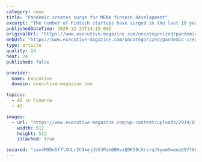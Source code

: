 ```yaml
---
category: news
title: "Pandemic creates surge for MENA fintech development"
excerpt: "The number of Fintech startups have surged in the last 10 years: tech ventures which are positioned to serve and disrupt financial markets and the associated knowledge industries in the Middle East and North Africa (MENA) region."
publishedDateTime: 2020-12-31T14:15:00Z
originalUrl: "https://www.executive-magazine.com/uncategorized/pandemic-creates-surge-for-mena-fintech-development"
webUrl: "https://www.executive-magazine.com/uncategorized/pandemic-creates-surge-for-mena-fintech-development"
type: article
quality: 24
heat: 24
published: false

provider:
  name: Executive
  domain: executive-magazine.com

topics:
  - AI in Finance
  - AI

images:
  - url: "https://www.executive-magazine.com/wp-content/uploads/2019/07/facebook2.png"
    width: 512
    height: 512
    isCached: true

secured: "zav4M9DnSf7lXULr2C4kejU563PqkBBHviQOR59cXrvrqJXyumOweezG97f6bragJ0HcjlaRe7GIat6RINauNWYUCx7JzdZTK2hYuEPqPBbBa5NgdZ9elNOAHnvv9Gb08owy4Ul60NI37A9aOmfN1BrmW8r8AbNWxVkvbBhLEWZ3LM76fSMgvTIfXlqLvRxnJhKHPhKOHPltgvGmHX+8giNzbKJ1/Mvoi+QZxPDE5VZOoHFpOPydmhQgt4fZlfBJ4rCILcPyIVfpKdQbfwHIYFF7poa4JbfbkbP63vyVKflOybuAX6Yg+UmvieHdirrVfawhfI/arfgh+vvixV0rzEXv011/OM2fT9YtaU4YrkU=;5CLwHmSEWS5M6GcaQQp0Hw=="
---
```


